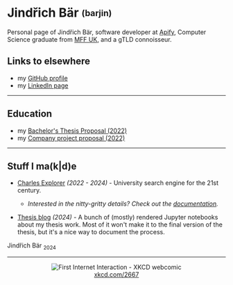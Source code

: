 # Jindřich Bär <sub><sup>(barjin)</sup></sub>
Personal page of Jindřich Bär, software developer at [Apify](https://apify.com), Computer Science graduate from [MFF UK](https://www.mff.cuni.cz/), and a gTLD connoisseur.

## Links to elsewhere
- my [GitHub profile](https://github.com/barjin/) 
- my [LinkedIn page](https://www.linkedin.com/in/jind%C5%99ich-b%C3%A4r-a95902217/)

____

## Education
- my [Bachelor's Thesis Proposal (2022)](./edu/thesis_prop/)
- my [Company project proposal (2022)](./edu/company_project/)

____

## Stuff I ma(k|d)e

- [Charles Explorer](https://explorer.cuni.cz) *(2022 - 2024)* - University search engine for the 21st century.
    - *Interested in the nitty-gritty details? Check out the [documentation](https://jindrich.bar/charles-explorer-docs/).*

- [Thesis blog](./edu/thesis-blog/index.md) *(2024)* - A bunch of (mostly) rendered Jupyter notebooks about my thesis work. Most of it won't make it to the final version of the thesis, but it's a nice way to document the process.

Jindřich Bär <sub>2024</sub>
___

<center>
<figure>
    <img src="https://imgs.xkcd.com/comics/first_internet_interaction.png"
         alt="First Internet Interaction - XKCD webcomic">
    <figcaption><a href="https://xkcd.com/2667/">xkcd.com/2667</a></figcaption>
</figure>
</center>


